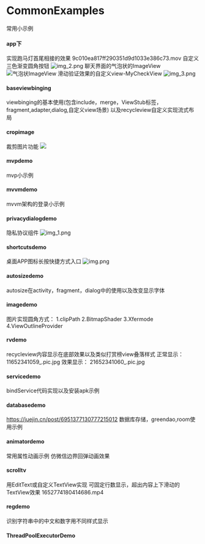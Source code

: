 # CommonExamples
常用小示例

#### app下
实现跑马灯首尾相接的效果
9c010ea817ff290351d9d1033e386c73.mov
自定义三色渐变圆角按钮
![img_2.png](img_2.png)
聊天界面的气泡状的ImageView
![气泡状ImageView](app/img.png)
滑动验证效果的自定义view-MyCheckView
![img_3.png](img_3.png)


#### baseviewbinging
 viewbinging的基本使用(包含include，merge，ViewStub标签，fragment,adapter,dialog,自定义view场景)
 以及recycleview自定义实现流式布局

#### cropimage
裁剪图片功能
![](cropimage/21666579759_.pic.jpg)

#### mvpdemo
 mvp小示例

#### mvvmdemo
 mvvm架构的登录小示例

#### privacydialogdemo
 隐私协议组件
 ![img_1.png](img_1.png)

#### shortcutsdemo
 桌面APP图标长按快捷方式入口
 ![img.png](img.png)

#### autosizedemo
 autosize在activity，fragment，dialog中的使用以及改变显示字体

#### imagedemo
 图片实现圆角方式：
 1.clipPath
 2.BitmapShader
 3.Xfermode
 4.ViewOutlineProvider

#### rvdemo
recycleview内容显示在底部效果以及类似打赏榜view叠落样式
正常显示：
11652341059_.pic.jpg
效果显示：
21652341060_.pic.jpg

#### servicedemo
bindService代码实现以及安装apk示例

#### databasedemo
https://juejin.cn/post/6951377130777215012
数据库存储，greendao,room使用示例

#### animatordemo
 常用属性动画示例
 仿微信边界回弹动画效果

#### scrolltv
用EditText或自定义TextView实现 可固定行数显示，超出内容上下滑动的TextView效果
1652774180414686.mp4

#### regdemo
识别字符串中的中文和数字用不同样式显示

#### ThreadPoolExecutorDemo

